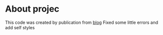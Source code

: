 # About projec

This code was created by publication from [blog](https://programmingfields.com/create-a-crud-application-in-laravel-9-from-scratch/)
Fixed some little errors and add self styles
